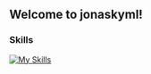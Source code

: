 ## Welcome to jonaskyml!

### Skills
[![My Skills](https://skillicons.dev/icons?i=kali,git,github,cs,unity,visualstudio,tailwind,css,html,vscode,obsidian,md,ableton)](https://skillicons.dev)




<!--
**jonaskyml/jonaskyml** is a ✨ _special_ ✨ repository because its `README.md` (this file) appears on your GitHub profile.

Here are some ideas to get you started:

- 🔭 I’m currently working on ...
- 🌱 I’m currently learning ...
- 👯 I’m looking to collaborate on ...
- 🤔 I’m looking for help with ...
- 💬 Ask me about ...
- 📫 How to reach me: ...
- 😄 Pronouns: ...
- ⚡ Fun fact: ...
-->
